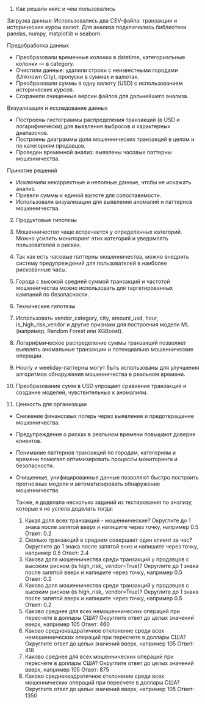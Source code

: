 1. Как решали кейс и чем пользовались

Загрузка данных:
Использовались два CSV-файла: транзакции и исторические курсы валют. Для анализа подключались библиотеки pandas, numpy, matplotlib и seaborn.

Предобработка данных
- Преобразовали временные колонки в datetime, категориальные колонки — в category.
- Очистили данные: удалили строки с неизвестными городами (Unknown City), пропуски в суммах и валютах.
- Преобразовали суммы в одну валюту (USD) с использованием исторических курсов.
- Сохранили очищенные версии файлов для дальнейшего анализа.

Визуализация и исследование данных
- Построены гистограммы распределения транзакций (в USD и логарифмически) для выявления выбросов и характерных диапазонов.
- Построены диаграммы доли мошеннических транзакций в целом и по категориям продавцов.
- Проведен временной анализ: выявлены часовые паттерны мошенничества.

Принятие решений
- Исключили некорректные и неполные данные, чтобы не искажать анализ.
- Привели суммы к единой валюте для сопоставимости.
- Использовали визуализации для выявления аномалий и паттернов мошенничества.

2. Продуктовые гипотезы
 1. Мошенничество чаще встречается у определенных категорий. Можно усилить мониторинг этих категорий и уведомлять пользователей о рисках.
 2. Так как есть часовые паттерны мошенничества, можно внедрить систему предупреждений для пользователей в наиболее рискованные часы.
 3. Города с высокой средней суммой транзакций и частотой мошенничества можно использовать для таргетированных кампаний по безопасности.

3. Технические гипотезы
 1. Использовать vendor_category, city, amount_usd, hour, is_high_risk_vendor и другие признаки для построения модели ML (например, Random Forest или XGBoost).
 2. Логарифмическое распределение суммы транзакций позволяет выявлять аномальные транзакции и потенциально мошеннические операции.
 3. Hourly и weekday-паттерны могут быть использованы для улучшения алгоритмов обнаружения мошенничества в реальном времени.
 4. Преобразование сумм в USD упрощает сравнение транзакций и создание моделей, чувствительных к аномалиям.

4. Ценность для организации
- Снижение финансовых потерь через выявление и предотвращение мошенничества.
- Предупреждения о рисках в реальном времени повышают доверие клиентов.
- Понимание паттернов транзакций по городам, категориям и времени помогает оптимизировать процессы мониторинга и безопасности.
- Очищенные, унифицированные данные позволяют быстро построить прогнозные модели и автоматизировать обнаружение мошенничества.

   Также, я доделала несколько заданий из тестирования по анализу, которые я не успела доделать тогда:
  1. Какая доля всех транзакций - мошеннические? Округлите до 1 знака после запятой вверх и напишите через точку, например 0.5
Ответ: 0.2
  2. Сколько транзакций в среднем совершает один клиент за час? Округлите до 1 знака после запятой вниз и напишите через точку, например 0.5
Ответ: 2.4
  3. Какова доля мошенничества среди транзакций у продавцов с высоким риском
(is high_risk_ vendor=True)? Округлите до 1 знака после запятой вверх и напишите через точку, например 0.5
Ответ: 0.2
  4. Какова доля мошенничества среди транзакций у продавцов с высоким риском
(is high_risk_ vendor=True)? Округлите до 1 знака после запятой вверх и напишите через точку, например 0.5
Ответ: 0.2
  5. Каково среднее для всех немошеннических операций при пересчете в доллары США? Округлите ответ до целых значений вверх, например 105
Ответ: 460
  6. Каково среднеквадратичное отклонение среди всех немошеннических операций при пересчете в доллары США? Округлите ответ до целых значений вверх, например 105
Ответ: 418
  7. Каково среднее для всех мошеннических операций при пересчете в доллары США? Округлите ответ до целых значений вверх, например 105
Ответ: 875
  8. Каково среднеквадратичное отклонение среди всех мошеннических операций при пересчете в доллары США? Округлите ответ до целых значений вверх, например 105
Ответ: 1350
